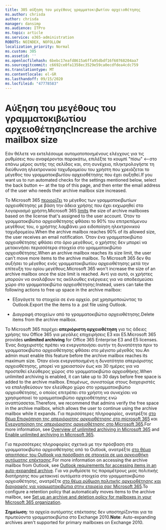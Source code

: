 ```yaml
---
title: 305 αύξηση του μεγέθους γραμματοκιβωτίου αρχειοθέτησης
ms.author: chrisda
author: chrisda
manager: dansimp
ms.audience: ITPro
ms.topic: article
ms.service: o365-administration
ROBOTS: NOINDEX, NOFOLLOW
localization_priority: Normal
ms.custom: 305
ms.assetid: ''
ms.openlocfilehash: 6bebc17eafd8615a6ffa95dbdf16f60768204aa7
ms.sourcegitcommit: c6692ce0fa1358ec3529e59ca0ecdfdea4cdc759
ms.translationtype: MT
ms.contentlocale: el-GR
ms.lasthandoff: 09/15/2020
ms.locfileid: "47778583"
---
```

# <a name="increase-the-archive-mailbox-size"></a><span data-ttu-id="8bc24-102">Αύξηση του μεγέθους του γραμματοκιβωτίου αρχειοθέτησης</span><span class="sxs-lookup"><span data-stu-id="8bc24-102">Increase the archive mailbox size</span></span>


<span data-ttu-id="8bc24-103">Εάν θέλετε να εκτελέσουμε αυτοματοποιημένους ελέγχους για τις ρυθμίσεις που αναφέρονται παρακάτω, επιλέξτε το κουμπί "πίσω" <--στο επάνω μέρος αυτής της σελίδας και, στη συνέχεια, πληκτρολογήστε τη διεύθυνση ηλεκτρονικού ταχυδρομείου του χρήστη που χρειάζεται το μέγεθος του γραμματοκιβωτίου αρχειοθέτησης που έχει αυξηθεί.</span><span class="sxs-lookup"><span data-stu-id="8bc24-103">If you want us to run automated checks for the settings mentioned below, select the back button <-- at the top of this page, and then enter the email address of the user who needs their archive mailbox size increased.</span></span>

<span data-ttu-id="8bc24-104">Το Microsoft 365 [περιορίζει](https://docs.microsoft.com/office365/servicedescriptions/exchange-online-service-description/exchange-online-limits#mailbox-storage-limits) το μέγεθος των γραμματοκιβωτίων αρχειοθέτησης με βάση την άδεια χρήσης που έχει εκχωρηθεί στο λογαριασμό χρήστη.</span><span class="sxs-lookup"><span data-stu-id="8bc24-104">Microsoft 365 [limits](https://docs.microsoft.com/office365/servicedescriptions/exchange-online-service-description/exchange-online-limits#mailbox-storage-limits) the size of archive mailboxes based on the license that's assigned to the user account.</span></span> <span data-ttu-id="8bc24-105">Όταν το γραμματοκιβώτιο αρχειοθέτησης φθάσει το 90% του επιτρεπόμενου μεγέθους του, ο χρήστης λαμβάνει μια ειδοποίηση ηλεκτρονικού ταχυδρομείου.</span><span class="sxs-lookup"><span data-stu-id="8bc24-105">When the archive mailbox reaches 90% of its allowed size, the user receives an email notification.</span></span> <span data-ttu-id="8bc24-106">Όταν ένα γραμματοκιβώτιο αρχειοθέτησης φθάσει στο όριο μεγέθους, ο χρήστης δεν μπορεί να μετακινήσει περισσότερα στοιχεία στο γραμματοκιβώτιο αρχειοθέτησης.</span><span class="sxs-lookup"><span data-stu-id="8bc24-106">When an archive mailbox reaches its size limit, the user can't move more items to the archive mailbox.</span></span> <span data-ttu-id="8bc24-107">Το Microsoft 365 δεν θα αυξήσει το μέγεθος ενός γραμματοκιβωτίου αρχειοθέτησης μετά την επίτευξη του ορίου μεγέθους.</span><span class="sxs-lookup"><span data-stu-id="8bc24-107">Microsoft 365 won't increase the size of an archive mailbox once the size limit is reached.</span></span> <span data-ttu-id="8bc24-108">Αντί για αυτό, οι χρήστες μπορούν να αναλάβουν τις ακόλουθες ενέργειες για να αποδεσμεύσει χώρο στο γραμματοκιβώτιο αρχειοθέτησης:</span><span class="sxs-lookup"><span data-stu-id="8bc24-108">Instead, users can take the following actions to free up space in the archive mailbox:</span></span>

- <span data-ttu-id="8bc24-109">Εξαγάγετε τα στοιχεία σε ένα αρχείο. pst χρησιμοποιώντας το Outlook.</span><span class="sxs-lookup"><span data-stu-id="8bc24-109">Export the the items to a .pst file using Outlook.</span></span>

- <span data-ttu-id="8bc24-110">Διαγραφή στοιχείων από το γραμματοκιβώτιο αρχειοθέτησης.</span><span class="sxs-lookup"><span data-stu-id="8bc24-110">Delete items from the archive mailbox.</span></span>

<span data-ttu-id="8bc24-111">Το Microsoft 365 παρέχει **απεριόριστη αρχειοθέτηση** για τις άδειες χρήσης του Office 365 για μεγάλες επιχειρήσεις E3 και E5.</span><span class="sxs-lookup"><span data-stu-id="8bc24-111">Microsoft 365 provides **unlimited archiving** for Office 365 Enterprise E3 and E5 licenses.</span></span> <span data-ttu-id="8bc24-112">Ένας διαχειριστής πρέπει να ενεργοποιήσει αυτήν τη δυνατότητα πριν το γραμματοκιβώτιο αρχειοθέτησης φθάσει στο μέγιστο μέγεθός του.</span><span class="sxs-lookup"><span data-stu-id="8bc24-112">An admin must enable this feature before the archive mailbox reaches its maximum size.</span></span> <span data-ttu-id="8bc24-113">Όταν είναι ενεργοποιημένη η δυνατότητα απεριόριστης αρχειοθέτησης, μπορεί να χρειαστούν έως και 30 ημέρες για να προστεθεί ελεύθερος χώρος στο γραμματοκιβώτιο αρχειοθήκης.</span><span class="sxs-lookup"><span data-stu-id="8bc24-113">When unlimited archiving is enabled, it can take up to 30 days before free space is added to the archive mailbox.</span></span> <span data-ttu-id="8bc24-114">Επομένως, συνιστούμε στους διαχειριστές να επαληθεύσουν τον ελεύθερο χώρο στο γραμματοκιβώτιο αρχειοθέτησης, ο οποίος επιτρέπει στο χρήστη να συνεχίσει να χρησιμοποιεί το γραμματοκιβώτιο αρχειοθέτησης ενώ αναπτύσσεται.</span><span class="sxs-lookup"><span data-stu-id="8bc24-114">Therefore, we recommend that admins verify the free space in the archive mailbox, which allows the user to continue using the archive mailbox while it expands.</span></span> <span data-ttu-id="8bc24-115">Για περισσότερες πληροφορίες, ανατρέξτε [στο θέμα Επισκόπηση της απεριόριστης αρχειοθέτησης στο microsoft 365](https://docs.microsoft.com/microsoft-365/compliance/unlimited-archiving) και [Ενεργοποίηση της απεριόριστης αρχειοθέτησης στο Microsoft 365](https://docs.microsoft.com/microsoft-365/compliance/enable-unlimited-archiving).</span><span class="sxs-lookup"><span data-stu-id="8bc24-115">For more information, see [Overview of unlimited archiving in Microsoft 365](https://docs.microsoft.com/microsoft-365/compliance/unlimited-archiving) and [Enable unlimited archiving in Microsoft 365](https://docs.microsoft.com/microsoft-365/compliance/enable-unlimited-archiving).</span></span>

<span data-ttu-id="8bc24-116">Για περισσότερες πληροφορίες σχετικά με την πρόσβαση στο γραμματοκιβώτιο αρχειοθέτησης από το Outlook, ανατρέξτε [στο θέμα απαιτήσεις του Outlook για πρόσβαση σε στοιχεία σε μια αρχειοθήκη αυτόματης επέκτασης](https://docs.microsoft.com/microsoft-365/compliance/unlimited-archiving#outlook-requirements-for-accessing-items-in-an-auto-expanded-archive).</span><span class="sxs-lookup"><span data-stu-id="8bc24-116">For more information on accessing the archive mailbox from Outlook, see [Outlook requirements for accessing items in an auto-expanded archive](https://docs.microsoft.com/microsoft-365/compliance/unlimited-archiving#outlook-requirements-for-accessing-items-in-an-auto-expanded-archive).</span></span> <span data-ttu-id="8bc24-117">Για να ρυθμίσετε τις παραμέτρους μιας πολιτικής διατήρησης που μετακινεί αυτόματα στοιχεία στο γραμματοκιβώτιο αρχειοθέτησης, ανατρέξτε [στο θέμα ρύθμιση πολιτικής αρχειοθέτησης και διαγραφής για γραμματοκιβώτια στην εταιρεία σας Microsoft 365](https://docs.microsoft.com/microsoft-365/compliance/set-up-an-archive-and-deletion-policy-for-mailboxes).</span><span class="sxs-lookup"><span data-stu-id="8bc24-117">To configure a retention policy that automatically moves items to the archive mailbox, see [Set up an archive and deletion policy for mailboxes in your Microsoft 365 organization](https://docs.microsoft.com/microsoft-365/compliance/set-up-an-archive-and-deletion-policy-for-mailboxes).</span></span>

<span data-ttu-id="8bc24-118">**Σημείωση**: τα αρχεία αυτόματης επέκτασης δεν υποστηρίζονται για τα πρωτεύοντα γραμματοκιβώτια στο Exchange 2010.</span><span class="sxs-lookup"><span data-stu-id="8bc24-118">**Note**: Auto-expanding archives aren't supported for primary mailboxes on Exchange 2010.</span></span>
